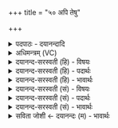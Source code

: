 +++
title = "५० अपि तेषु"

+++
<details><summary>पदपाठः - दयानन्दादि</summary>

अपि॑। तेषु॑। त्रि॒षु। प॒देषु॑। अ॒स्मि॒। येषु॑। विश्व॑म्। भुव॑नम्। आ॒वि॒वेशेत्या॑ऽवि॒वेश॑। स॒द्यः। परि॑। ए॒मि॒। पृ॒थि॒वीम्। उ॒त। द्याम्। एके॑न। अङ्गे॑न। दि॒वः। अ॒स्य। पृ॒ष्ठम्। ५०।
</details>

<details><summary>अधिमन्त्रम् (VC)</summary>

- ईश्वरो देवता
- प्रजापतिर्ऋषिः
- निचृत्त्रिष्टुप्
- धैवतः
</details>

<details><summary>दयानन्द-सरस्वती (हि) - विषयः</summary>

अब उक्त प्रश्नों के उत्तर अगले मन्त्र में कहते हैं ॥
</details>

<details><summary>दयानन्द-सरस्वती (हि) - पदार्थः</summary>

पदार्थान्वयभाषाः -  हे मनुष्यो ! जो जगत् का रचनेहारा ईश्वर मैं (येषु) जिन (त्रिषु) तीन (पदेषु) प्राप्त होने योग्य जन्म, नाम, स्थानों में (विश्वम्) समस्त (भुवनम्) जगत् (आविवेश) सब ओर से प्रवेश को प्राप्त हो रहा है, (तेषु) उन जन्म, नाम और स्थानों में (अपि) भी मैं व्याप्त (अस्मि) हूँ। (अस्य) इस (दिवः) प्रकाशमान सूर्य आदि लोकों के (पृष्ठम्) ऊपरले भाग (पृथिवीम्) भूमि वा अन्तरिक्ष (उत) और (द्याम्) समस्त प्रकाश को (एकेन) एक (अङ्गेन) अति मनोहर प्राप्त होने योग्य व्यवहार वा देश से (सद्यः) शीघ्र (परि, एमि) सब ओर से प्राप्त हूँ, उस मेरी उपासना तुम सब किया करो ॥५० ॥
</details>

<details><summary>दयानन्द-सरस्वती (हि) - भावार्थः</summary>

भावार्थभाषाः -  जैसे सब जीवों के प्रति ईश्वर उपदेश करता है कि मैं कार्य्य-कारणात्मक जगत् में व्याप्त हूँ, मेरे विना एक परमाणु भी अव्याप्त नहीं है। सो मैं जहाँ जगत् नहीं है, वहाँ भी अनन्त स्वरूप से परिपूर्ण हूँ। जो इस अतिविस्तारयुक्त जगत् को आप लोग देखते हैं सो यह मेरे आगे अणुमात्र भी नहीं है, इस बात को वैसे ही विद्वान् सब को जनावें ॥५० ॥
</details>

<details><summary>दयानन्द-सरस्वती (सं) - विषयः</summary>

अथैतेषामुत्तराण्याह ॥
</details>

<details><summary>दयानन्द-सरस्वती (सं) - पदार्थः</summary>

पदार्थान्वयभाषाः -  हे मनुष्याः ! यो जगत्स्रष्टेश्वरोऽहं येषु त्रिषु पदेषु विश्वं भुवनमाविवेश तेष्वप्यहं व्याप्तोऽस्मि। अस्य दिवः पृष्ठं पृथिवीमुत द्याञ्चैकेनाङ्गेन सद्यः पर्य्येमि तं मां सर्वे यूयमुपाध्वम् ॥५० ॥
</details>

<details><summary>दयानन्द-सरस्वती (सं) - भावार्थः</summary>

भावार्थभाषाः -  यथा सर्वाञ्जीवान् प्रतीश्वर उपदिशति−अहं कार्य्यकारणात्मके जगति व्याप्तोऽस्मि, मया विनैकः परमाणुरप्यव्याप्तो नास्ति। सोऽहं यत्र जगन्नास्ति तत्राप्यनन्तस्वरूपेण पूर्णोऽस्मि। यदिदं जगदतिविस्तीर्णं भवन्तः पश्यन्ति तदिदं मत्सन्निधावेकाणुमात्रमपि नास्तीति, तथैव विद्वान् विज्ञापयेत्॥५० ॥
</details>

<details><summary>सविता जोशी ← दयानन्दः (म) - भावार्थः</summary>

भावार्थभाषाः -  ईश्वर सर्व जीवांना उपदेश करतो की, मी कार्य कारणात्मक जगात व्याप्त आहे. प्रत्येक परमाणूमध्ये मी व्याप्त आहे. जेथे हे जग किंवा सृष्टी नाही तेथेही मी अनंत स्वरूपाने व्याप्त आहे. या विस्तारलेल्या जगाला तुम्ही पाहात आहात ते माझ्यासमोर अणुमात्रही नाही या गोष्टीला विद्वानांनी जाणावे.
</details>